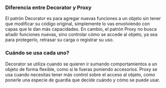 ### Diferencia entre Decorator y Proxy

El patrón Decorator es para agregar nuevas funciones a un objeto sin tener que modificar su código original, simplemente lo vas envolviendo con capas que le dan más capacidades. En cambio, el patrón Proxy no busca añadir funciones nuevas, sino controlar cómo se accede al objeto, ya sea para protegerlo, retrasar su carga o registrar su uso.

### Cuándo se usa cada uno?

Decorator se utiliza cuando se quieren ir sumando comportamientos a un objeto de forma flexible, como si le fueras poniendo accesorios. Proxy se usa cuando necesitas tener más control sobre el acceso al objeto, como ponerle una especie de guardia que decide cuándo y cómo se puede usar.
